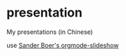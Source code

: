 presentation
============

My presentations (in Chinese)

use [Sander Boer's orgmode-slideshow](http://orgmode.org/worg/org-tutorials/non-beamer-presentations.html#sec-5)

